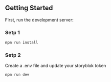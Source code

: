 

## Getting Started

First, run the development server:
### Setp 1
```bash
npm run install
```
### Setp 2
Create a .env file and update your storyblok token

```bash
npm run dev
```

